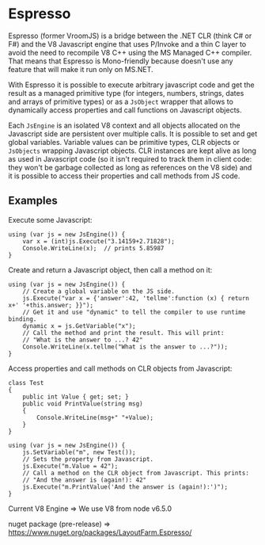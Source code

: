 Espresso 
===============

Espresso (former VroomJS) is a bridge between the .NET CLR (think C# or F#) and the V8 Javascript
engine that uses P/Invoke and a thin C layer to avoid the need to recompile V8
C++ using the MS Managed C++ compiler. That means that Espresso is Mono-friendly
because doesn't use any feature that will make it run only on MS.NET.

With Espresso it is possible to execute arbitrary javascript code and get the
result as a managed primitive type (for integers, numbers, strings, dates and
arrays of primitive types) or as a `JsObject` wrapper that allows to
dynamically access properties and call functions on Javascript objects.

Each `JsEngine` is an isolated V8 context and all objects allocated on the
Javascript side are persistent over multiple calls. It is possible to set and
get global variables. Variable values can be primitive types, CLR objects or
`JsObjects` wrapping Javascript objects. CLR instances are kept alive as long
as used in Javascript code (so it isn't required to track them in client code:
they won't be garbage collected as long as references on the V8 side) and it is
possible to access their properties and call methods from JS code.

Examples
--------

Execute some Javascript:

	using (var js = new JsEngine()) {
		var x = (int)js.Execute("3.14159+2.71828");
		Console.WriteLine(x);  // prints 5.85987
	}

Create and return a Javascript object, then call a method on it:

	using (var js = new JsEngine()) {
		// Create a global variable on the JS side.
		js.Execute("var x = {'answer':42, 'tellme':function (x) { return x+' '+this.answer; }}");
		// Get it and use "dynamic" to tell the compiler to use runtime binding.
		dynamic x = js.GetVariable("x");
		// Call the method and print the result. This will print:
		// "What is the answer to ...? 42"
		Console.WriteLine(x.tellme("What is the answer to ...?"));
	}

Access properties and call methods on CLR objects from Javascript:

	class Test
	{
		public int Value { get; set; }
		public void PrintValue(string msg)
		{
			Console.WriteLine(msg+" "+Value);
		}
	}
	
	using (var js = new JsEngine()) {
		js.SetVariable("m", new Test());
		// Sets the property from Javascript.
		js.Execute("m.Value = 42");
		// Call a method on the CLR object from Javascript. This prints:
		// "And the answer is (again!): 42"
		js.Execute("m.PrintValue('And the answer is (again!):')");
	}

Current V8 Engine => We use V8 from node v6.5.0

nuget package (pre-release) => https://www.nuget.org/packages/LayoutFarm.Espresso/
